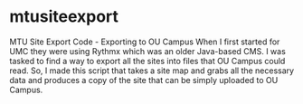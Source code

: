 # mtusiteexport
 MTU Site Export Code - Exporting to OU Campus
When I first started for UMC  they were using Rythmx which was an older Java-based CMS. I was tasked to find a way to export all the sites into files that OU Campus could read. So, I made this script that takes a site map and grabs all the necessary data and produces a copy of the site that can be simply uploaded to OU Campus.
